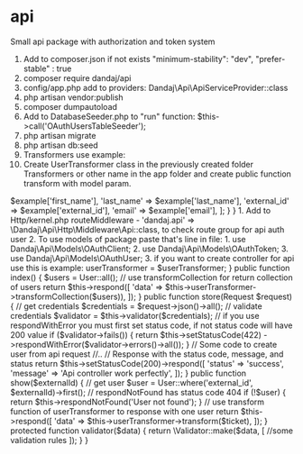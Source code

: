 # api
Small api package with authorization and token system

1. Add to composer.json if not exists
 "minimum-stability": "dev",
 "prefer-stable" : true
2. composer require dandaj/api
3. config/app.php add to providers: Dandaj\Api\ApiServiceProvider::class
4. php artisan vendor:publish
5. composer dumpautoload
6. Add to DatabaseSeeder.php to "run" function: $this->call('OAuthUsersTableSeeder');
7. php artisan migrate
8. php artisan db:seed
9. Transformers use example:
  1. Create UserTransformer class in the previously created folder Transformers or other name in the app folder and create public function transform with model param.
<?php
namespace App\Transformers;

Dandaj\Api\Transformers\Transformer;

class UserTransformer extends Transformer
{
  public function transform($example)
      {
  		return [
  			'first_name' => $example['first_name'],
  			'last_name' => $example['last_name'],
  			'external_id' => $example['external_id'],
  			'email' => $example['email'],
  		];
  	}
	}

1. Add to Http/kernel.php routeMiddleware - 'dandaj.api' => \Dandaj\Api\Http\Middleware\Api::class, to check route group for api auth user
2. To use models of package paste that's line in file:
  1. use Dandaj\Api\Models\OAuthClient;
  2. use Dandaj\Api\Models\OAuthToken;
  3. use Dandaj\Api\Models\OAuthUser;
3. if you want to create controller for api use this is example:

<?php

namespace App\Http\Controllers\Api;

use Illuminate\Http\Request;

use App\Http\Requests;
use App\Models\User;
use Dandaj\Api\Http\Controllers\ApiController;
use App\Transformers\UserTransformer;

class UsersController extends ApiController
{
    protected $userTransformer;
  
  	function __construct(UserTransformer $userTransformer)
  	{
  		$this->userTransformer = $userTransformer;
  
  	}
  
  	public function index()
  	{
  		$users = User::all();
  
      // use transformCollection for return collection of users 
  		return $this->respond([
  			'data' => $this->userTransformer->transformCollection($users)),
  		]);
  	}
  	
    public function store(Request $request)
    {
      // get credentials
    	$credentials = $request->json()->all();

      // validate credentials
    	$validator = $this->validator($credentials);
      
      // if you use respondWithError you must first set status code, if not status code will have 200 value
      if ($validator->fails()) {
          return $this->setStatusCode(422)
                      ->respondWithError($validator->errors()->all());
      }
      
      // Some code to create user from api request
      //..

      // Response with the status code, message, and status
    	return $this->setStatusCode(200)->respond([
            'status' => 'success',
            'message' => 'Api controller work perfectly',
        ]);  

    }
    
    public function show($externalId)
  	{
  	  // get user
  		$user = User::where('external_id', $externalId)->first();
  
      // respondNotFound has status code 404
  		if (!$user) {
  			return $this->respondNotFound('User not found');
  		}
      
      // use transform function of userTransformer to response with one user
  		return $this->respond([
  			'data' => $this->userTransformer->transform($ticket),
  		]);
  	}
    
    
    protected function validator($data)
    {
      return \Validator::make($data, [
        //some validation rules
      ]);
    }
}
